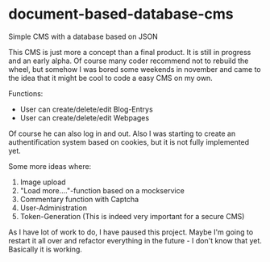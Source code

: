 # document-based-database-cms
Simple CMS with a database based on JSON 

This CMS is just more a concept than a final product. It is still in progress and an early alpha. Of course many coder recommend not to rebuild the wheel, but somehow I was bored some weekends in november and came to the idea that it might be cool to code a easy CMS on my own. 

Functions: 
- User can create/delete/edit Blog-Entrys 
- User can create/delete/edit Webpages 

Of course he can also log in and out. Also I was starting to create an authentification system based on cookies, but it is not fully implemented yet. 

Some more ideas where: 
1. Image upload 
2. "Load more...."-function based on a mockservice 
3. Commentary function with Captcha 
4. User-Administration 
5. Token-Generation (This is indeed very important for a secure CMS) 

As I have lot of work to do, I have paused this project. Maybe I'm going to restart it all over and refactor everything in the future - I don't know that yet. Basically it is working. 
